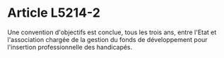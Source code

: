 # Article L5214-2

Une convention d'objectifs est conclue, tous les trois ans, entre l'Etat et l'association chargée de la gestion du fonds de développement pour l'insertion professionnelle des handicapés.